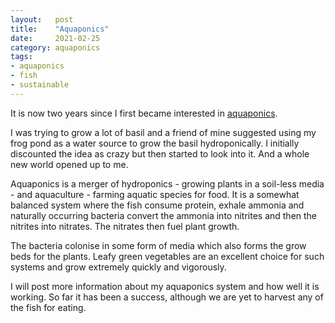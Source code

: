 ```yaml
---
layout:   post
title:    "Aquaponics"
date:     2021-02-25
category: aquaponics
tags:
- aquaponics
- fish
- sustainable
---
```


It is now two years since I first became interested in
[aquaponics](https://en.wikipedia.org/wiki/Aquaponics).

I was trying to grow a lot of basil and a friend of mine suggested using
my frog pond as a water source to grow the basil hydroponically. I
initially discounted the idea as crazy but then started to look into it.
And a whole new world opened up to me.

Aquaponics is a merger of hydroponics - growing plants in a soil-less
media - and aquaculture - farming aquatic species for food. It is a
somewhat balanced system where the fish consume protein, exhale ammonia
and naturally occurring bacteria convert the ammonia into nitrites and
then the nitrites into nitrates. The nitrates then fuel plant growth.

The bacteria colonise in some form of media which also forms the grow
beds for the plants. Leafy green vegetables are an excellent choice for
such systems and grow extremely quickly and vigorously.

I will post more information about my aquaponics system and how well it
is working. So far it has been a success, although we are yet to harvest
any of the fish for eating.
